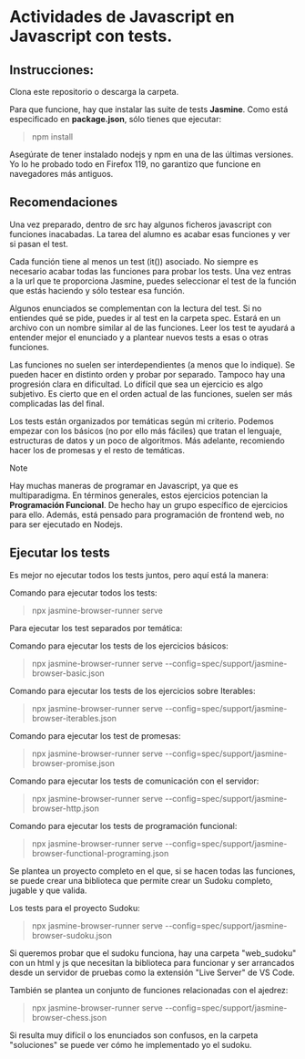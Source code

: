 # Actividades de Javascript en Javascript con tests.

## Instrucciones:
Clona este repositorio o descarga la carpeta.

Para que funcione, hay que instalar las suite de tests **Jasmine**. Como está especificado en **package.json**, sólo tienes que ejecutar:
> npm install

Asegúrate de tener instalado nodejs y npm en una de las últimas versiones. Yo lo he probado todo en Firefox 119, no garantizo que funcione en navegadores más antiguos.

## Recomendaciones
Una vez preparado, dentro de src hay algunos ficheros javascript con funciones inacabadas. La tarea del alumno es acabar esas funciones y ver si pasan el test.

Cada función tiene al menos un test (it()) asociado. No siempre es necesario acabar todas las funciones para probar los tests. Una vez entras a la url que te proporciona Jasmine, puedes seleccionar el test de la función que estás haciendo y sólo testear esa función.  

Algunos enunciados se complementan con la lectura del test. Si no entiendes qué se pide, puedes ir al test en la carpeta spec. Estará en un archivo con un nombre similar al de las funciones. Leer los test te ayudará a entender mejor el enunciado y a plantear nuevos tests a esas o otras funciones.

Las funciones no suelen ser interdependientes (a menos que lo indique). Se pueden hacer en distinto orden y probar por separado. Tampoco hay una progresión clara en dificultad. Lo difícil que sea un ejercicio es algo subjetivo. Es cierto que en el orden actual de las funciones, suelen ser más complicadas las del final.

Los tests están organizados por temáticas según mi criterio. Podemos empezar con los básicos (no por ello más fáciles) que tratan el lenguaje, estructuras de datos y un poco de algoritmos. Más adelante, recomiendo hacer los de promesas y el resto de temáticas.

> [!NOTE]  
> Hay muchas maneras de programar en Javascript, ya que es multiparadigma. En términos generales, estos ejercicios potencian la **Programación Funcional**. De hecho hay un grupo específico de ejercicios para ello. Además, está pensado para programación de frontend web, no para ser ejecutado en Nodejs.

## Ejecutar los tests

Es mejor no ejecutar todos los tests juntos, pero aquí está la manera:

Comando para ejecutar todos los tests:
> npx jasmine-browser-runner serve

Para ejecutar los test separados por temática: 

Comando para ejecutar los tests de los ejercicios básicos:
> npx jasmine-browser-runner serve --config=spec/support/jasmine-browser-basic.json

Comando para ejecutar los tests de los ejercicios sobre Iterables:
> npx jasmine-browser-runner serve --config=spec/support/jasmine-browser-iterables.json

Comando para ejecutar los test de promesas: 
> npx jasmine-browser-runner serve --config=spec/support/jasmine-browser-promise.json

Comando para ejecutar los tests de comunicación con el servidor:
> npx jasmine-browser-runner serve --config=spec/support/jasmine-browser-http.json

Comando para ejecutar los tests de programación funcional:
> npx jasmine-browser-runner serve --config=spec/support/jasmine-browser-functional-programing.json

Se plantea un proyecto completo en el que, si se hacen todas las funciones, se puede crear una biblioteca que permite crear un Sudoku completo, jugable y que valida.

Los tests para el proyecto Sudoku:
> npx jasmine-browser-runner serve --config=spec/support/jasmine-browser-sudoku.json

Si queremos probar que el sudoku funciona, hay una carpeta "web_sudoku" con un html y js que necesitan la biblioteca para funcionar y ser arrancados desde un servidor de pruebas como la extensión "Live Server" de VS Code.

También se plantea un conjunto de funciones relacionadas con el ajedrez:
> npx jasmine-browser-runner serve --config=spec/support/jasmine-browser-chess.json


Si resulta muy difícil o los enunciados son confusos, en la carpeta "soluciones" se puede ver cómo he implementado yo el sudoku. 